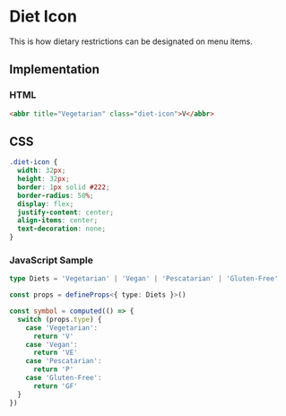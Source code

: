 # Diet Icon

This is how dietary restrictions can be designated on menu items.

## Implementation

### HTML

```html
<abbr title="Vegetarian" class="diet-icon">V</abbr>
```

## CSS

```css
.diet-icon {
  width: 32px;
  height: 32px;
  border: 1px solid #222;
  border-radius: 50%;
  display: flex;
  justify-content: center;
  align-items: center;
  text-decoration: none;
}
```

### JavaScript Sample

```ts
type Diets = 'Vegetarian' | 'Vegan' | 'Pescatarian' | 'Gluten-Free'

const props = defineProps<{ type: Diets }>()

const symbol = computed(() => {
  switch (props.type) {
    case 'Vegetarian':
      return 'V'
    case 'Vegan':
      return 'VE'
    case 'Pescatarian':
      return 'P'
    case 'Gluten-Free':
      return 'GF'
  }
})
```

